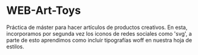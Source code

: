 # WEB-Art-Toys
Práctica de máster para hacer artículos de productos creativos.
En esta, incorporamos por segunda vez los iconos de redes sociales como 'svg', a parte de esto aprendimos como incluir tipografías woff en nuestra hoja de estilos.
